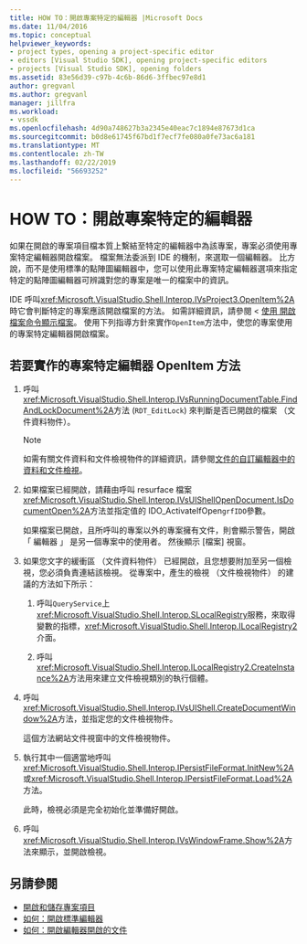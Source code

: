 ```yaml
---
title: HOW TO：開啟專案特定的編輯器 |Microsoft Docs
ms.date: 11/04/2016
ms.topic: conceptual
helpviewer_keywords:
- project types, opening a project-specific editor
- editors [Visual Studio SDK], opening project-specific editors
- projects [Visual Studio SDK], opening folders
ms.assetid: 83e56d39-c97b-4c6b-86d6-3ffbec97e8d1
author: gregvanl
ms.author: gregvanl
manager: jillfra
ms.workload:
- vssdk
ms.openlocfilehash: 4d90a748627b3a2345e40eac7c1894e87673d1ca
ms.sourcegitcommit: b0d8e61745f67bd1f7ecf7fe080a0fe73ac6a181
ms.translationtype: MT
ms.contentlocale: zh-TW
ms.lasthandoff: 02/22/2019
ms.locfileid: "56693252"
---
```

# <a name="how-to-open-project-specific-editors"></a>HOW TO：開啟專案特定的編輯器
如果在開啟的專案項目檔本質上繫結至特定的編輯器中為該專案，專案必須使用專案特定編輯器開啟檔案。 檔案無法委派到 IDE 的機制，來選取一個編輯器。 比方說，而不是使用標準的點陣圖編輯器中，您可以使用此專案特定編輯器選項來指定特定的點陣圖編輯器可辨識對您的專案是唯一的檔案中的資訊。

 IDE 呼叫<xref:Microsoft.VisualStudio.Shell.Interop.IVsProject3.OpenItem%2A>時它會判斷特定的專案應該開啟檔案的方法。 如需詳細資訊，請參閱 <<c0> [ 使用 開啟檔案命令顯示檔案](../extensibility/internals/displaying-files-by-using-the-open-file-command.md)。 使用下列指導方針來實作`OpenItem`方法中，使您的專案使用的專案特定編輯器開啟檔案。

## <a name="to-implement-the-openitem-method-with-a-project-specific-editor"></a>若要實作的專案特定編輯器 OpenItem 方法

1.  呼叫<xref:Microsoft.VisualStudio.Shell.Interop.IVsRunningDocumentTable.FindAndLockDocument%2A>方法 (`RDT_EditLock`) 來判斷是否已開啟的檔案 （文件資料物件）。

    > [!NOTE]
    >  如需有關文件資料和文件檢視物件的詳細資訊，請參閱[文件的自訂編輯器中的資料和文件檢視](../extensibility/document-data-and-document-view-in-custom-editors.md)。

2.  如果檔案已經開啟，請藉由呼叫 resurface 檔案<xref:Microsoft.VisualStudio.Shell.Interop.IVsUIShellOpenDocument.IsDocumentOpen%2A>方法並指定值的 IDO_ActivateIfOpen`grfIDO`參數。

     如果檔案已開啟，且所呼叫的專案以外的專案擁有文件，則會顯示警告，開啟 「 編輯器 」 是另一個專案中的使用者。 然後顯示 [檔案] 視窗。

3.  如果您文字的緩衝區 （文件資料物件） 已經開啟，且您想要附加至另一個檢視，您必須負責連結該檢視。 從專案中，產生的檢視 （文件檢視物件） 的建議的方法如下所示：

    1.  呼叫`QueryService`上<xref:Microsoft.VisualStudio.Shell.Interop.SLocalRegistry>服務，來取得變數的指標，<xref:Microsoft.VisualStudio.Shell.Interop.ILocalRegistry2>介面。

    2.  呼叫<xref:Microsoft.VisualStudio.Shell.Interop.ILocalRegistry2.CreateInstance%2A>方法用來建立文件檢視類別的執行個體。

4.  呼叫<xref:Microsoft.VisualStudio.Shell.Interop.IVsUIShell.CreateDocumentWindow%2A>方法，並指定您的文件檢視物件。

     這個方法網站文件視窗中的文件檢視物件。

5.  執行其中一個適當地呼叫<xref:Microsoft.VisualStudio.Shell.Interop.IPersistFileFormat.InitNew%2A>或<xref:Microsoft.VisualStudio.Shell.Interop.IPersistFileFormat.Load%2A>方法。

     此時，檢視必須是完全初始化並準備好開啟。

6.  呼叫<xref:Microsoft.VisualStudio.Shell.Interop.IVsWindowFrame.Show%2A>方法來顯示，並開啟檢視。

## <a name="see-also"></a>另請參閱
- [開啟和儲存專案項目](../extensibility/internals/opening-and-saving-project-items.md)
- [如何：開啟標準編輯器](../extensibility/how-to-open-standard-editors.md)
- [如何：開啟編輯器開啟的文件](../extensibility/how-to-open-editors-for-open-documents.md)